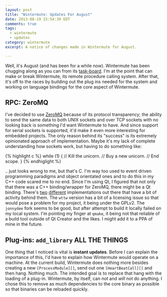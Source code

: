 ```yaml
---
layout: post
title: "Wintermute: Updates For August"
date: 2013-08-19 15:54:39 EDT
comments: true
tags:
  - wintermute
  - updates
category: wintermute
excerpt: A notice of changes made in Wintermute for August.

---
```


Well, it's August (and has been for a while now). Wintermute
has been chugging along as you can from its [task-board][].
I'm at the point that can make or break Wintermute, its remote procedure calling
system. After that, it's off to the races by building out the plug ins needed
for the system and working on language bindings for the core aspect of
Wintermute.

## RPC: ZeroMQ

I've decided to use [ZeroMQ][] because of its protocol transparency; the ability
to send the same data to both UNIX sockets and over TCP sockets with no looking
back is something I'd want Wintermute to have. And since support for serial
sockets is supported, it'd make it even more interesting for embedded projects.
The only reason behind its "success" is its extremely opinionated approach of
implementation. Maybe it's my lack of complete understanding how sockets work,
but having to do something like:

{% highlight c %}
while (1) {
  // Kill the unicorn.
  // Buy a new unicorn.
  // End scope.
}
{% endhiglight %}

.. just looks wrong to me, but that's C. I'm way too used to event driven programming paradigms and object
orientated ones and to do this in my C++ code scared me to no end. Since I'm using Qt, I figured
that not only that there was a C++ binding/wrapper for ZeroMQ, there might be a Qt binding.
There's [two][1] [different][2] implementations out there that have a bit of activity behind them. The
`wttw` version has a bit of a licensing issue so that would pose a problem for my project, it 
being under the GPLv2. The `jonnydee` fork seems to be good, but after attempt to build it locally failed on my local
system. I'm pointing my finger at `qmake`, it being not that reliable of a build
tool outside of Qt Creator and the likes. I might add it to a PPA of mine in the
future.

## Plug-ins: `add_library` ALL THE THINGS

One thing that I noticed is vital is **instant updates**. Before I can explain
the importance of this, I'd have to explain how Wintermute would operate on a
machine. At the current build, Wintermute does nothing more besides creating a
new `[ProcessModule][]`, send out one `[HeartBeatCall][]` and then hang. 
Nothing much. The intended goal is to replace that hang with the
loading of a plug-in. Wintermute, by itself, can *not* and *will* not do
anything. I chose this to remove as much dependencies to the core binary as
possible so that binaries can be reloaded quickly.

[1]: https://github.com/jonnydee/nzmqt
[2]: https://github.com/wttw/zeromqt
[zeromq]: http://zeromq.org
[task-board]: https://waffle.io/jalcine/wintermute
[processmodule]: https://github.com/jalcine/wintermute/commit/91703e4a72ac7639dea290713c9be9b2941d1d92#src/Wintermute/Procedure/process_module.hpp
[heartbeatcall]: https://github.com/jalcine/wintermute/commit/79ac9f7a4d35b3189ab2e2cf31c8dc85572c4b75#src/Wintermute/Procedure/heart_beat_call.hpp
